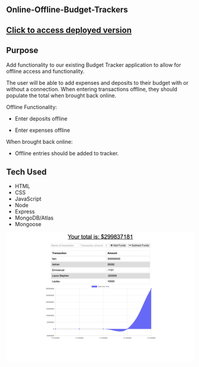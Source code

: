 ## Online-Offline-Budget-Trackers

## [Click to access deployed version](https://my-on-offline-budget-tracker.herokuapp.com)

## Purpose

Add functionality to our existing Budget Tracker application to allow for offline access and functionality.

The user will be able to add expenses and deposits to their budget with or without a connection. When entering transactions offline, they should populate the total when brought back online.

Offline Functionality:

  * Enter deposits offline

  * Enter expenses offline

When brought back online:

  * Offline entries should be added to tracker.


## Tech Used

* HTML
* CSS
* JavaScript
* Node
* Express
* MongoDB/Atlas
* Mongoose

![Screenshot of page](asset/SC.png)
